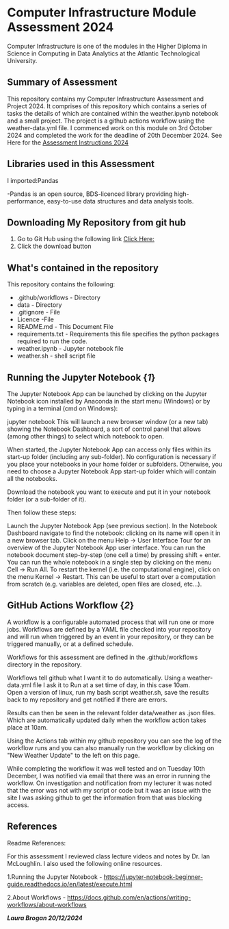 # Computer Infrastructure Module Assessment 2024

Computer Infrastructure is one of the modules in the Higher Diploma in Science in Computing in Data Analytics at the Atlantic Technological University.

## Summary of Assessment
This repository contains my Computer Infrastructure Assessment and Project 2024. It comprises of this repository which contains a series of tasks the details of which are contained within the weather.ipynb notebook and a small project. The project is a github actions workflow using the weather-data.yml file.   I commenced work on this module on 3rd October 2024 and completed the work for the deadline of 20th December 2024.
See Here for the [Assessment Instructions 2024](https://github.com/ianmcloughlin/2425_computer_infrastructure?tab=readme-ov-file#)

## Libraries used in this Assessment
I imported:Pandas

-Pandas is an open source, BDS-licenced library providing high-performance, easy-to-use data structures and data analysis tools.


## Downloading My Repository from git hub
1. Go to Git Hub using the following link [Click Here:](https://github.com/LauraBrogan/computer-infrastructure-2024)
2. Click the download button
## What's contained in the repository
This repository contains the following:

+ .github/workflows - Directory
+ data - Directory
+ .gitignore - File
+ Licence -File
+ README.md - This Document File
+ requirements.txt - Requirements this file specifies the python packages required to run the code. 
+ weather.ipynb - Jupyter notebook file
+ weather.sh - shell script file

 
## Running the Jupyter Notebook {*1*}
The Jupyter Notebook App can be launched by clicking on the Jupyter Notebook icon installed by Anaconda in the start menu (Windows) or by typing in a terminal (cmd on Windows):

jupyter notebook This will launch a new browser window (or a new tab) showing the Notebook Dashboard, a sort of control panel that allows (among other things) to select which notebook to open.

When started, the Jupyter Notebook App can access only files within its start-up folder (including any sub-folder). No configuration is necessary if you place your notebooks in your home folder or subfolders. Otherwise, you need to choose a Jupyter Notebook App start-up folder which will contain all the notebooks.

Download the notebook you want to execute and put it in your notebook folder (or a sub-folder of it).

Then follow these steps:

Launch the Jupyter Notebook App (see previous section). In the Notebook Dashboard navigate to find the notebook: clicking on its name will open it in a new browser tab. Click on the menu Help -> User Interface Tour for an overview of the Jupyter Notebook App user interface. You can run the notebook document step-by-step (one cell a time) by pressing shift + enter. You can run the whole notebook in a single step by clicking on the menu Cell -> Run All. To restart the kernel (i.e. the computational engine), click on the menu Kernel -> Restart. This can be useful to start over a computation from scratch (e.g. variables are deleted, open files are closed, etc…).

## GitHub Actions Workflow {*2*}
A workflow is a configurable automated process that will run one or more jobs. Workflows are defined by a YAML file checked into your repository and will run when triggered by an event in your repository, or they can be triggered manually, or at a defined schedule.

Workflows for this assessment are defined in the .github/workflows directory in the repository. 

Workflows tell github what I want it to do automatically. Using a weather-data.yml file I ask it to Run at a set time of day, in this case 10am.  
Open a version of linux, run my bash script weather.sh, save the results back to my repository and get notified if there are errors.

Results can then be seen in the relevant folder data/weather as .json files. Which are automatically updated daily when the workflow action takes place at 10am.

Using the Actions tab within my github repository you can see the log of the workflow runs and you can also manually run the workflow by clicking on "New Weather Update" to the left on this page. 

While completing the workflow it was well tested and on Tuesday 10th December, I was notified via email that there was an error in running the workflow. On investigation and notification from my lecturer it was noted that the error was not with my script or code but it was an issue with the site I was asking github to get the information from that was blocking access.


## References 
Readme References:

For this assessment I reviewed class lecture videos and notes by Dr. Ian McLoughlin.  I also used the following online resources.

1.Running the Jupyter Notebook -  https://jupyter-notebook-beginner-guide.readthedocs.io/en/latest/execute.html

2.About Workflows -  https://docs.github.com/en/actions/writing-workflows/about-workflows

***Laura Brogan 20/12/2024***